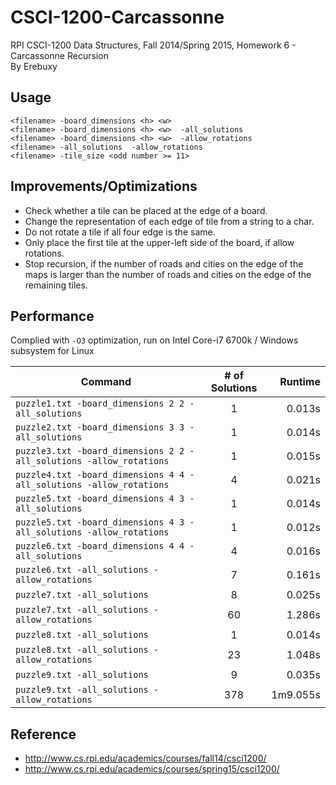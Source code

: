 # CSCI-1200-Carcassonne
RPI CSCI-1200 Data Structures, Fall 2014/Spring 2015, Homework 6 - Carcassonne Recursion <br />
By Erebuxy

## Usage
```shell
<filename> -board_dimensions <h> <w>
<filename> -board_dimensions <h> <w>  -all_solutions
<filename> -board_dimensions <h> <w>  -allow_rotations
<filename> -all_solutions  -allow_rotations
<filename> -tile_size <odd number >= 11>
```

## Improvements/Optimizations
* Check whether a tile can be placed at the edge of a board.
* Change the representation of each edge of tile from a string to a char.
* Do not rotate a tile if all four edge is the same.
* Only place the first tile at the upper-left side of the board, if allow rotations.
* Stop recursion, if the number of roads and cities on the edge of the maps is larger than the number of roads and cities on the edge of the remaining tiles.

## Performance
Complied with `-O3` optimization, run on Intel Core-i7 6700k / Windows subsystem for Linux

Command | # of Solutions | Runtime
--- | :---: | ---: |
`puzzle1.txt -board_dimensions 2 2 -all_solutions` | 1 | 0.013s
`puzzle2.txt -board_dimensions 3 3 -all_solutions` | 1 | 0.014s
`puzzle3.txt -board_dimensions 2 2 -all_solutions -allow_rotations` | 1 | 0.015s
`puzzle4.txt -board_dimensions 4 4 -all_solutions -allow_rotations` | 4 | 0.021s
`puzzle5.txt -board_dimensions 4 3 -all_solutions` | 1 | 0.014s
`puzzle5.txt -board_dimensions 4 3 -all_solutions -allow_rotations` | 1 | 0.012s
`puzzle6.txt -board_dimensions 4 4 -all_solutions` | 4 | 0.016s
`puzzle6.txt -all_solutions -allow_rotations` | 7 | 0.161s
`puzzle7.txt -all_solutions` | 8 | 0.025s
`puzzle7.txt -all_solutions -allow_rotations` | 60 | 1.286s
`puzzle8.txt -all_solutions` | 1 | 0.014s
`puzzle8.txt -all_solutions -allow_rotations` | 23 | 1.048s
`puzzle9.txt -all_solutions` | 9 | 0.035s
`puzzle9.txt -all_solutions -allow_rotations` | 378 | 1m9.055s

## Reference
* http://www.cs.rpi.edu/academics/courses/fall14/csci1200/
* http://www.cs.rpi.edu/academics/courses/spring15/csci1200/
